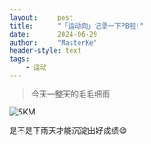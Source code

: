 ```yaml
---
layout:     post
title:      "「运动向」记录一下PB啦!"
date:       2024-06-29
author:     "MasterKe"
header-style: text
tags:
    - 运动
---
```


> 今天一整天的毛毛细雨

![5KM](https://masterke-picture.oss-cn-hangzhou.aliyuncs.com/2024%2F06%2F30%2F1719762115.png)

是不是下雨天才能沉淀出好成绩😄